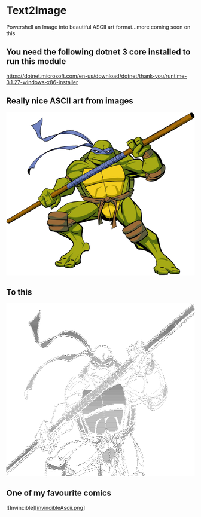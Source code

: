 # Text2Image
Powershell an Image into beautiful ASCII art format...more coming soon on this

## You need the following dotnet 3 core installed to run this module
https://dotnet.microsoft.com/en-us/download/dotnet/thank-you/runtime-3.1.27-windows-x86-installer

## Really nice ASCII art from images
![Original](https://github.com/psDevUK/Image2Text/blob/main/InputPicture.png)
## To this
![Donatello](https://github.com/psDevUK/Image2Text/blob/main/TxtOuput.PNG)

## One of my favourite comics
![Invincible][[invincibleAscii.png](https://github.com/psDevUK/Image2Text/blob/main/invincibleAscii.PNG)]
